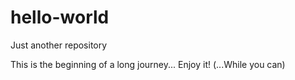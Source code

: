 # hello-world
Just another repository

This is the beginning of a long journey... Enjoy it!
(...While you can)
